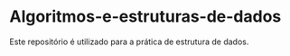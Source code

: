 # Algoritmos-e-estruturas-de-dados
Este repositório é utilizado para a prática de estrutura de dados.

